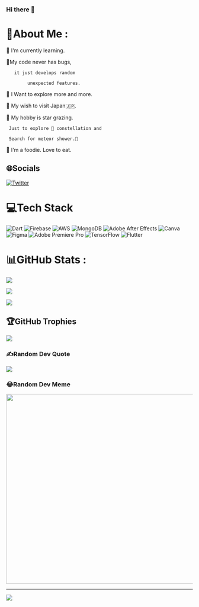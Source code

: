 ### Hi there 👋

# 💫About Me :

🌱 I'm currently learning.

🎉My code never has bugs,

       it just develops random

            unexpected features.

🧿  I Want to explore more and more.

🎋 My wish to visit Japan🇯🇵.

🚀 My hobby is star grazing.

     Just to explore 🌌 constellation and

     Search for meteor shower.🌠

🍛 I'm a foodie. Love to eat.

## 🌐Socials

[![Twitter](https://img.shields.io/badge/Twitter-%231DA1F2.svg?logo=Twitter&logoColor=white)](https://twitter.com/@weridsatya) 

# 💻Tech Stack

![Dart](https://img.shields.io/badge/dart-%230175C2.svg?style=for-the-badge&logo=dart&logoColor=white) ![Firebase](https://img.shields.io/badge/firebase-%23039BE5.svg?style=for-the-badge&logo=firebase) ![AWS](https://img.shields.io/badge/AWS-%23FF9900.svg?style=for-the-badge&logo=amazon-aws&logoColor=white) ![MongoDB](https://img.shields.io/badge/MongoDB-%234ea94b.svg?style=for-the-badge&logo=mongodb&logoColor=white) ![Adobe After Effects](https://img.shields.io/badge/Adobe%20After%20Effects-9999FF.svg?style=for-the-badge&logo=Adobe%20After%20Effects&logoColor=white) ![Canva](https://img.shields.io/badge/Canva-%2300C4CC.svg?style=for-the-badge&logo=Canva&logoColor=white) 	![Figma](https://img.shields.io/badge/figma-%23F24E1E.svg?style=for-the-badge&logo=figma&logoColor=white) ![Adobe Premiere Pro](https://img.shields.io/badge/Adobe%20Premiere%20Pro-9999FF.svg?style=for-the-badge&logo=Adobe%20Premiere%20Pro&logoColor=white) ![TensorFlow](https://img.shields.io/badge/TensorFlow-%23FF6F00.svg?style=for-the-badge&logo=TensorFlow&logoColor=white) ![Flutter](https://img.shields.io/badge/Flutter-%2302569B.svg?style=for-the-badge&logo=Flutter&logoColor=white)

# 📊GitHub Stats :

![](https://github-readme-stats.vercel.app/api?username=Finding-new-code&theme=midnight-purple&hide_border=false&include_all_commits=false&count_private=false)<br/>

![](https://github-readme-streak-stats.herokuapp.com/?user=Finding-new-code&theme=midnight-purple&hide_border=false)<br/>

![](https://github-readme-stats.vercel.app/api/top-langs/?username=Finding-new-code&theme=midnight-purple&hide_border=false&include_all_commits=false&count_private=false&layout=compact)

## 🏆GitHub Trophies

![](https://github-profile-trophy.vercel.app/?username=Finding-new-code&theme=discord&no-frame=false&no-bg=false&margin-w=4)

### ✍️Random Dev Quote

![](https://quotes-github-readme.vercel.app/api?type=horizontal&theme=tokyonight)

### 😂Random Dev Meme

<img src="https://random-memer.herokuapp.com/" width="512px"/>

---

[![](https://visitcount.itsvg.in/api?id=Finding-new-code&icon=0&color=6)](https://visitcount.itsvg.in)



























